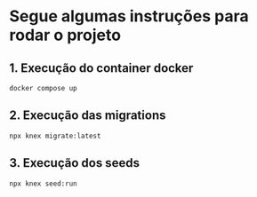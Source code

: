 # Segue algumas instruções para rodar o projeto

## 1. Execução do container docker

```
docker compose up
```

## 2. Execução das migrations

```
npx knex migrate:latest
```

## 3. Execução dos seeds

```
npx knex seed:run
```
